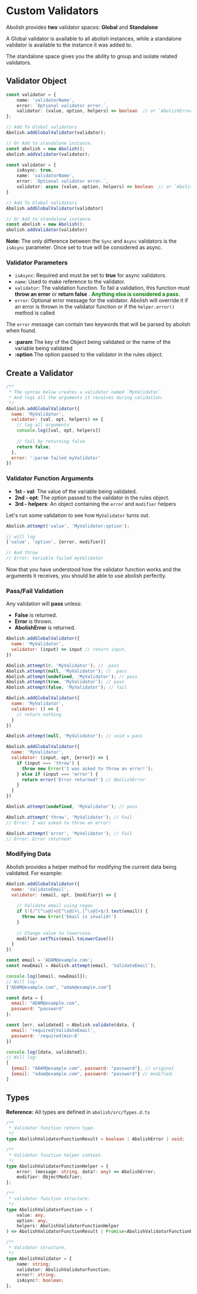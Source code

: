 # Custom Validators

Abolish provides **two** validator spaces: **Global** and **Standalone**

A Global validator is available to all abolish instances, while a standalone validator is available to the instance it
was added to.

The standalone space gives you the ability to group and isolate related validators.

## Validator Object

<CodeGroup>
  <CodeGroupItem title="Sync Validator" active>

```typescript
const validator = {
    name: 'validatorName',
    error: `Optional validator error.`,
    validator: (value, option, helpers) => boolean  // or `AbolishError` or `void`
};

// Add To Global validators
Abolish.addGlobalValidator(validator);

// Or Add to standalone instance.
const abolish = new Abolish();
abolish.addValidator(validator);
```

  </CodeGroupItem>

  <CodeGroupItem title="Async Validator">

```typescript
const validator = {
    isAsync: true,
    name: 'validatorName',
    error: `Optional validator error.`,
    validator: async (value, option, helpers) => boolean  // or `AbolishError` or `void`
}

// Add To Global validators
Abolish.addGlobalValidator(validator)

// Or Add to standalone instance.
const abolish = new Abolish();
abolish.addValidator(validator)
```

  </CodeGroupItem>
</CodeGroup>

**Note:** The only difference between the `Sync` and `Async` validators is the `isAsync` parameter. Once set to true
will be considered as async.

### Validator Parameters

- `isAsync`: Required and must be set to **true** for async validators.
- `name`:  Used to make reference to the validator.
- `validator`:  The validation function. To fail a validation, this function must **throw an error** or **return false**
  .  <strong style="color: green">Anything else is considered a pass.</strong>
- `error`: Optional error message for the validator. Abolish will override it if an error is thrown in the validator
  function or if the `helper.error()` method is called

The `error` message can contain two keywords that will be parsed by abolish when found.

- **:param**  The key of the Object being validated or the name of the variable being validated
- **:option** The option passed to the validator in the rules object.

## Create a Validator

```javascript
/**
 * The syntax below creates a validator named `MyValidator`
 * And logs all the arguments it receives during validation.
 */
Abolish.addGlobalValidator({
  name: 'MyValidator',
  validator: (val, opt, helpers) => {
    // log all arguments
    console.log([val, opt, helpers])
    
    // fail by returning false.
    return false;
  },
  error: ':param failed myValidator'
})
```

### Validator Function Arguments

- **1st - val**: The value of the variable being validated.
- **2nd - opt**: The option passed to the validator in the rules object.
- **3rd - helpers**: An object containing the `error` and `modifier` helpers

Let's run some validation to see how `MyValidator` turns out.

```javascript
Abolish.attempt('value', 'MyValidator:option');

// will log
['value', 'option', {error, modifier}]

// And throw
// Error: Variable failed myValidator
```

Now that you have understood how the validator function works and the arguments it receives, you should be able to use
abolish perfectly.

### Pass/Fail Validation

Any validation will **pass** unless:

- **False** is returned.
- **Error** is thrown.
- **AbolishError** is returned.

<CodeGroup>

  <CodeGroupItem title="return">

```javascript
Abolish.addGlobalValidator({
  name: 'MyValidator',
  validator: (input) => input // return input.
})

Abolish.attempt(0, 'MyValidator'); //  pass
Abolish.attempt(null, 'MyValidator'); //  pass
Abolish.attempt(undefined, 'MyValidator'); // pass
Abolish.attempt(true, 'MyValidator'); // pass
Abolish.attempt(false, 'MyValidator'); // fail
```

  </CodeGroupItem>

  <CodeGroupItem title="void">

```javascript
Abolish.addGlobalValidator({
  name: 'MyValidator',
  validator: () => {
    // return nothing
  }
})

Abolish.attempt(null, 'MyValidator'); // void = pass
```

  </CodeGroupItem>

  <CodeGroupItem title="Error & AbolishError">

```javascript
Abolish.addGlobalValidator({
  name: 'MyValidator',
  validator: (input, opt, {error}) => {
    if (input === 'throw') {
      throw new Error('I was asked to throw an error!');
    } else if (input === 'error') {
      return error('Error returned!') // AbolishError
    }
  }
})

Abolish.attempt(undefined, 'MyValidator'); // pass

Abolish.attempt('throw', 'MyValidator'); // Fail
// Error: I was asked to throw an error!

Abolish.attempt('error', 'MyValidator'); // Fail
// Error: Error returned!
```

  </CodeGroupItem>
</CodeGroup>

### Modifying Data

Abolish provides a helper method for modifying the current data being validated. For example:

<CodeGroup>
  <CodeGroupItem title="Validator">

```javascript
Abolish.addGlobalValidator({
  name: 'ValidateEmail',
  validator: (email, opt, {modifier}) => {
    
    // Validate email using regex
    if (!(/^[^\s@]+@[^\s@]+\.[^\s@]+$/).test(email)) {
      throw new Error('Email is invalid!')
    }
    
    // Change value to lowercase.
    modifier.setThis(email.toLowerCase())
  }
})
```

  </CodeGroupItem>

  <CodeGroupItem title="variable">

```javascript
const email = 'ADAM@example.com';
const newEmail = Abolish.attempt(email, 'ValidateEmail');

console.log([email, newEmail]);
// Will log:
["ADAM@example.com", "adam@example.com"]
```

  </CodeGroupItem>

<CodeGroupItem title="object">

```javascript
const data = {
  email: "ADAM@example.com",
  password: "password"
};

const [err, validated] = Abolish.validate(data, {
  email: 'required|ValidateEmail',
  password: 'required|min:6'
})

console.log([data, validated]);
// Will log:
[
  {email: "ADAM@example.com", password: "password"}, // original
  {email: "adam@example.com", password: "password"} // modified.
]
```

  </CodeGroupItem>
</CodeGroup>

## Types

**Reference:** All types are defined in `abolish/src/Types.d.ts`

```typescript
/**
 * Validator function return type.
 */
type AbolishValidatorFunctionResult = boolean | AbolishError | void;

/**
 * Validator function helper context.
 */
type AbolishValidatorFunctionHelper = {
    error: (message: string, data?: any) => AbolishError;
    modifier: ObjectModifier;
};

/**
 * validator function structure.
 */
type AbolishValidatorFunction = (
    value: any,
    option: any,
    helpers: AbolishValidatorFunctionHelper
) => AbolishValidatorFunctionResult | Promise<AbolishValidatorFunctionResult>;

/**
 * Validator structure.
 */
type AbolishValidator = {
    name: string;
    validator: AbolishValidatorFunction;
    error?: string;
    isAsync?: boolean;
};
```